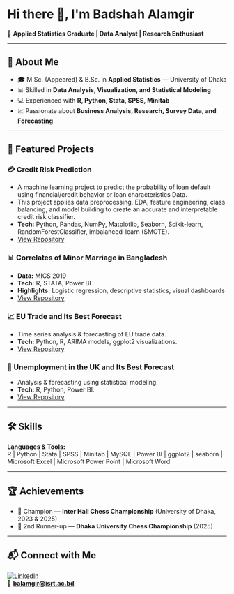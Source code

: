 # Hi there 👋, I'm Badshah Alamgir  
🎯 **Applied Statistics Graduate | Data Analyst | Research Enthusiast**

---

## 📌 About Me
- 🎓 M.Sc. (Appeared) & B.Sc. in **Applied Statistics** — University of Dhaka  
- 📊 Skilled in **Data Analysis, Visualization, and Statistical Modeling**  
- 💻 Experienced with **R, Python, Stata, SPSS, Minitab**  
- 📈 Passionate about **Business Analysis, Research, Survey Data, and Forecasting**  

---

## 🔬 Featured Projects

### 💳 Credit Risk Prediction
- A machine learning project to predict the probability of loan default using financial/credit behavior or loan characteristics Data.
- This project applies data preprocessing, EDA, feature engineering, class balancing, and model building to create an accurate and interpretable credit risk classifier.
- **Tech:** Python, Pandas, NumPy, Matplotlib, Seaborn, Scikit-learn, RandomForestClassifier, imbalanced-learn (SMOTE).
- [View Repository](https://github.com/BadshahAlamgir/Credit-Risk)

### 📊 Correlates of Minor Marriage in Bangladesh  
- **Data:** MICS 2019  
- **Tech:** R, STATA, Power BI  
- **Highlights:** Logistic regression, descriptive statistics, visual dashboards  
- [View Repository](https://github.com/BadshahAlamgir/Correlates-of-Minor-Marriage-in-Bangladesh)  

### 📈 EU Trade and Its Best Forecast  
- Time series analysis & forecasting of EU trade data.  
- **Tech:** Python, R, ARIMA models, ggplot2 visualizations.  
- [View Repository](https://github.com/BadshahAlamgir/Time-Series-Analysis-of-European-Union-Trade)  

### 💼 Unemployment in the UK and Its Best Forecast  
- Analysis & forecasting using statistical modeling.  
- **Tech:** R, Python, Power BI.  
- [View Repository](https://github.com/BadshahAlamgir/UK-Unemployment-Rate-and-Its-Best-Forecast)  


---

## 🛠 Skills
**Languages & Tools:**  
R | Python | Stata | SPSS | Minitab | MySQL | Power BI | ggplot2 | seaborn | Microsoft Excel | Microsoft Power Point | Microsoft Word

---

## 🏆 Achievements
- 🥇 Champion — **Inter Hall Chess Championship** (University of Dhaka, 2023 & 2025)  
- 🥉 2nd Runner-up — **Dhaka University Chess Championship** (2025)  

---

## 📬 Connect with Me
[![LinkedIn](https://img.shields.io/badge/LinkedIn-blue?logo=linkedin)](https://linkedin.com/in/badshahalamgir)  
📧 **balamgir@isrt.ac.bd**
